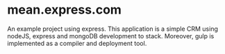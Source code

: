 # mean.express.com
An example project using express.
This application is a simple CRM using nodeJS, express and mongoDB development to stack. Moreover, gulp is implemented as a compiler and deployment tool.
